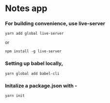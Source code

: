 # Notes app

### For building convenience, use live-server
```
yarn add global live-server
```

or
```
npm install -g live-server
```

### Setting up babel locally,
```
yarn global add babel-cli
```

### Initalize a package.json with -
```
yarn init
```
